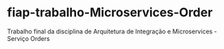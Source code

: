# fiap-trabalho-Microservices-Order
Trabalho final da disciplina de Arquitetura de Integração e Microservices - Serviço Orders
